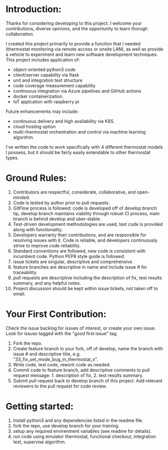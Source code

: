 # Introduction:
Thanks for considering developing to this project.  I welcome your contributions, diverse opinions, and the opportunity to learn thorugh collaboration.  

I created this project primarily to provide a function that I needed (thermostat monitoring via remote access or onsite LAN), as well as provide a vehicle to experiment and learn new software development techniques.  This project includes application of:
* object-oriented python3 code
* client/server capability via flask
* unit and integration test structure
* code coverage measurement capability
* continuous integration via Azure pipelines and GitHub actions
* docker containerization.
* IoT applcation with raspberry pi

Future enhancements may include:
* continuous delivery and high availability via K8S.
* cloud hosting option
* multi-thermostat orchestration and control via machine learning algorithm.

I've written the code to work specifically with 4 different thermostat models I possess, but it should be fairly easily extendable to other thermostat types.  

# Ground Rules:
1. Contributors are respectful, considerate, collaborative, and open-minded.
2. Code is tested by author prior to pull requests.
3. GitFlow process is followed: code is developed off of develop branch tip, develop branch maintains viability through robust CI process, main branch is behind develop and uber-stable.
4. Test-driven development methodologies are used, test code is provided along with functionality.
5. Developers warranty their contributions, and are responsible for resolving issues with it.  Code is reliable, and developers continuously strive to improve code reliability. 
6. Standard conventions are followed, new code is consistent with incumbent code.  Python PEP8 style guide is followed.
7. issue tickets are singular, descriptive and comprehensive.
8. feature branches are descriptive in name and include issue # for traceability.
9. pull requests are descriptive including the description of fix, test results summary, and any helpful notes.
10. Project discussion should be kept within issue tickets, not taken off to email.

# Your First Contribution:
Check the issue backlog for issues of interest, or create your own issue.  Look for issues tagged with the "good first issue" tag.

1. Fork the repo.
2. Create feature branch in your fork, off of develop, name the branch with issue # and descriptive title, e.g. "33_fix_set_mode_bug_in_thermostat_x".
3. Write code, test code, rework code as needed.
4. Commit code to feature branch, add descriptive comments to pull request message: 1. description of fix, 2. test results summary.
5. Submit pull request back to develop branch of this project.  Add relevant reviewers to the pull request for code review.

# Getting started:
1. Install python3 and any dependencies listed in the readme file.
2. fork the repo, use develop branch for your training.
3. setup any required envirenment variables (see readme for details).
4. run code using emulator thermostat, functional checkout, integration test, supervise algorithm.
